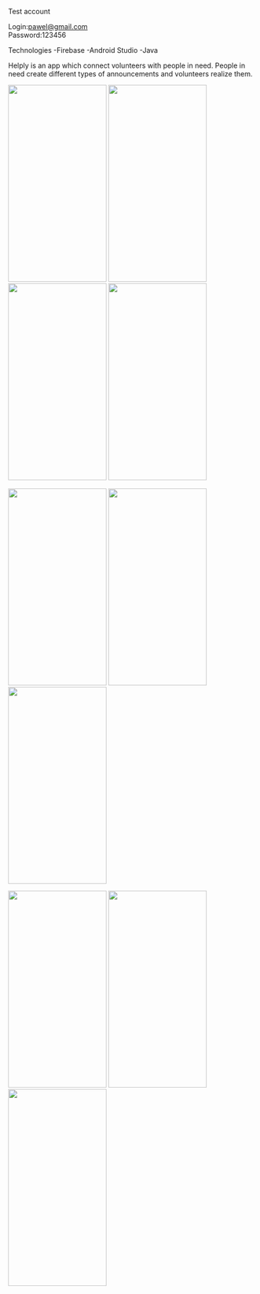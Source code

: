 Test account

Login:pawel@gmail.com  
Password:123456

Technologies
-Firebase
-Android Studio
-Java

Helply is an app which connect volunteers with people in need. 
People in need create different types of announcements and volunteers
realize them.

<p float="left">
  <img src="https://user-images.githubusercontent.com/73315376/113035101-27453880-9193-11eb-8a3a-936d85db5673.jpg" width="200" height="400">
  <img src="https://user-images.githubusercontent.com/73315376/113035100-26aca200-9193-11eb-8081-a32d773376aa.jpg" width="200" height="400">
  <img src="https://user-images.githubusercontent.com/73315376/113035096-26aca200-9193-11eb-9680-1ae2b4d83c28.jpg" width="200" height="400">
  <img src="https://user-images.githubusercontent.com/73315376/113035102-27453880-9193-11eb-8b12-bc898cfac1af.jpg" width="200" height="400">
</p>
<p float="left">
  <img src="https://user-images.githubusercontent.com/73315376/113035094-26140b80-9193-11eb-87b5-7fa80fa2c9dc.jpg" width="200" height="400">
  <img src="https://user-images.githubusercontent.com/73315376/113035087-24e2de80-9193-11eb-8843-d8df2405af5d.jpg" width="200" height="400"> 
  <img src="https://user-images.githubusercontent.com/73315376/113035092-257b7500-9193-11eb-884f-8472311a1b4f.jpg" width="200" height="400">
  
 
</p>
<p float="left">
  <img src="https://user-images.githubusercontent.com/73315376/113035090-257b7500-9193-11eb-8cb5-486ee81701ec.jpg" width="200" height="400">
  <img src="https://user-images.githubusercontent.com/73315376/113035106-27ddcf00-9193-11eb-9c6f-39870704e1ea.jpg" width="200" height="400">
  <img src="https://user-images.githubusercontent.com/73315376/113035108-28766580-9193-11eb-9717-36c5c29800db.jpg" width="200" height="400">
</p>
